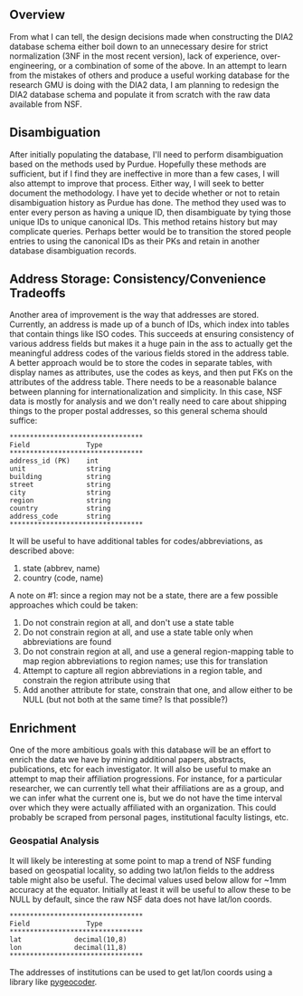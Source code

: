 ## Overview

From what I can tell, the design decisions made when constructing the DIA2
database schema either boil down to an unnecessary desire for strict
normalization (3NF in the most recent version), lack of experience,
over-engineering, or a combination of some of the above. In an attempt to learn
from the mistakes of others and produce a useful working database for the
research GMU is doing with the DIA2 data, I am planning to redesign the DIA2
database schema and populate it from scratch with the raw data available from NSF.

## Disambiguation

After initially populating the database, I'll need to perform disambiguation
based on the methods used by Purdue. Hopefully these methods are sufficient, but
if I find they are ineffective in more than a few cases, I will also attempt to
improve that process. Either way, I will seek to better document the
methodology. I have yet to decide whether or not to retain disambiguation
history as Purdue has done. The method they used was to enter every person
as having a unique ID, then disambiguate by tying those unique IDs to unique
canonical IDs. This method retains history but may complicate queries.
Perhaps better would be to transition the stored people entries to using the
canonical IDs as their PKs and retain in another database disambiguation
records.

## Address Storage: Consistency/Convenience Tradeoffs

Another area of improvement is the way that addresses are stored. Currently, an
address is made up of a bunch of IDs, which index into tables that contain
things like ISO codes. This succeeds at ensuring consistency of various address
fields but makes it a huge pain in the ass to actually get the meaningful
address codes of the various fields stored in the address table. A better
approach would be to store the codes in separate tables, with display names as
attributes, use the codes as keys, and then put FKs on the attributes of the
address table. There needs to be a reasonable balance between planning for
internationalization and simplicity. In this case, NSF data is mostly for
analysis and we don't really need to care about shipping things to the proper
postal addresses, so this general schema should suffice:

    *********************************
    Field              Type
    *********************************
    address_id (PK)    int
    unit               string
    building           string
    street             string
    city               string
    region             string
    country            string
    address_code       string
    *********************************

It will be useful to have additional tables for codes/abbreviations, as
described above:

1. state (abbrev, name)
2. country (code, name)

A note on #1: since a region may not be a state, there are a few possible
approaches which could be taken:

1. Do not constrain region at all, and don't use a state table
2. Do not constrain region at all, and use a state table only when abbreviations
   are found
3. Do not constrain region at all, and use a general region-mapping table to map
   region abbreviations to region names; use this for translation
4. Attempt to capture all region abbreviations in a region table, and constrain
   the region attribute using that
5. Add another attribute for state, constrain that one, and allow either to be
   NULL (but not both at the same time? Is that possible?)

## Enrichment

One of the more ambitious goals with this database will be an effort to enrich
the data we have by mining additional papers, abstracts, publications, etc for
each investigator. It will also be useful to make an attempt to map their
affiliation progressions. For instance, for a particular researcher, we can
currently tell what their affiliations are as a group, and we can infer what the
current one is, but we do not have the time interval over which they were
actually affiliated with an organization. This could probably be scraped from
personal pages, institutional faculty listings, etc.

### Geospatial Analysis

It will likely be interesting at some point to map a trend of NSF funding based
on geospatial locality, so adding two lat/lon fields to the address table
might also be useful. The decimal values used below allow for ~1mm accuracy at
the equator. Initially at least it will be useful to allow these to be NULL by
default, since the raw NSF data does not have lat/lon coords.

    *********************************
    Field              Type
    *********************************
    lat             decimal(10,8)
    lon             decimal(11,8)
    *********************************

The addresses of institutions can be used to get lat/lon coords using a library
like [pygeocoder](http://code.xster.net/pygeocoder/wiki/Home).
